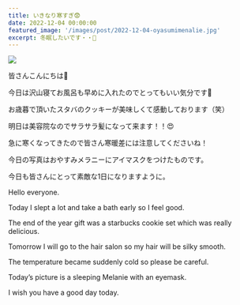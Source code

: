 ```yaml
---
title: いきなり寒すぎ😨
date: 2022-12-04 00:00:00
featured_image: '/images/post/2022-12-04-oyasumimenalie.jpg'
excerpt: 冬眠したいです・・🐻
---
```


![](https://yutarochan.github.io/yurumina/images/post/2022-12-04-oyasumimenalie.jpg)

皆さんこんにちは🤗

今日は沢山寝てお風呂も早めに入れたのでとってもいい気分です🙌

お歳暮で頂いたスタバのクッキーが美味しくて感動しております（笑）

明日は美容院なのでサラサラ髪になって来ます！！😍

急に寒くなってきたので皆さん寒暖差には注意してくださいね！

今日の写真はおやすみメラニーにアイマスクをつけたものです。

今日も皆さんにとって素敵な1日になりますように。


Hello everyone.

Today I slept a lot and take a bath early so I feel good.

The end of the year gift was a starbucks cookie set which was really delicious.

Tomorrow I will go to the hair salon so my hair will be silky smooth.

The temperature became suddenly cold so please be careful.

Today’s picture is a sleeping Melanie with an eyemask.

I wish you have a good day today.
